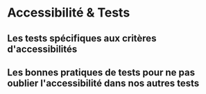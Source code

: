 
# Accessibilité & Tests

## Les tests spécifiques aux critères d'accessibilités 

## Les bonnes pratiques de tests pour ne pas oublier l'accessibilité dans nos autres tests 

